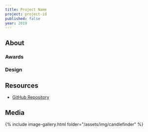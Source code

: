 ```yaml
---
title: Project Name
project: project-id
published: false
year: 2019
---
```


## About


### Awards

### Design

## Resources
- [GitHub Repository](https://github.com/gisellegk/candlefinder)

## Media
{% include image-gallery.html folder="/assets/img/candlefinder" %}


<div class="videos">
</div>
